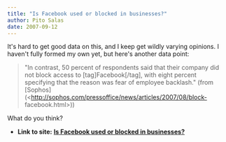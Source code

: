 ```yaml
---
title: "Is Facebook used or blocked in businesses?"
author: Pito Salas
date: 2007-09-12
---
```




It's hard to get good data on this, and I keep get wildly varying opinions. I
haven't fully formed my own yet, but here's another data point:

> "In contrast, 50 percent of respondents said that their company did not
> block access to [tag]Facebook[/tag], with eight percent specifying that the
> reason was fear of employee backlash." (from
> [Sophos](<http://sophos.com/pressoffice/news/articles/2007/08/block-
> facebook.html>))

What do you think?


* **Link to site:** **[Is Facebook used or blocked in businesses?](None)**
